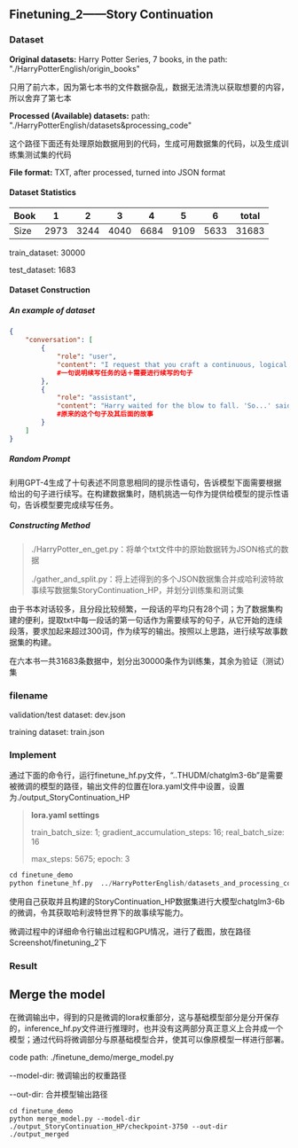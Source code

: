 ## Finetuning_2——Story Continuation

### Dataset

**Original datasets:** Harry Potter Series, 7 books, in the path: "./HarryPotterEnglish/origin_books"

只用了前六本，因为第七本书的文件数据杂乱，数据无法清洗以获取想要的内容，所以舍弃了第七本

**Processed (Available) datasets:**  path: "./HarryPotterEnglish/datasets&processing_code"

这个路径下面还有处理原始数据用到的代码，生成可用数据集的代码，以及生成训练集测试集的代码

**File format:** TXT, after processed, turned into JSON format

#### Dataset Statistics

| Book | 1    | 2    | 3    | 4    | 5    | 6    | total |
| ---- | ---- | ---- | ---- | ---- | ---- | ---- | ----- |
| Size | 2973 | 3244 | 4040 | 6684 | 9109 | 5633 | 31683 |

train_dataset: 30000

test_dataset: 1683

#### Dataset Construction

##### An example of dataset

```json
{
	"conversation": [
		{
			"role": "user",
			"content": "I request that you craft a continuous, logical narrative following this sentence in English. 'Harry waited for the blow to fall.'"
            #一句说明续写任务的话＋需要进行续写的句子
		},
		{
			"role": "assistant",
			"content": "Harry waited for the blow to fall. 'So...' said Snape softly. 'We'll see about this....' He strode across to his fire, seized a fistful of glittering powder from a jar on the fireplace, and threw it into the flames. 'Lupin!' Snape called into the fire. 'I want a word!' Utterly bewildered, Harry stared at the fire. A large shape had appeared in it, revolving very fast. Seconds later, Professor Lupin was clambering out of the fireplace, brushing ash off his shabby robes. 'You called, Severus?' said Lupin mildly. 'I certainly did,' said Snape, his face contorted with fury as he strode back to his desk. 'I have just asked Potter to empty his pockets. He was carrying this.' Snape pointed at the parchment, on which the words of Messrs. Moony, Wormtail, Padfoot, and Prongs were still shining. An odd, closed expression appeared on Lupin's face. 'Well?' said Snape. Lupin continued to stare at the map. Harry had the impression that Lupin was doing some very quick thinking. 'Well?' said Snape again. 'This parchment is plainly full of Dark Magic. This is supposed to be your area of expertise, Lupin. Where do you imagine Potter got such a thing?' Lupin looked up and, by the merest half-glance in Harry's direction, warned him not to interrupt. 'Full of Dark Magic?' he repeated mildly. 'Do you really think so, Severus? It looks to me as though it is merely a piece of parchment that insults anybody who reads it. Childish, but surely not dangerous? I imagine Harry got it from a joke shop --' 'Indeed?' said Snape. His jaw had gone rigid with anger. 'You think a joke shop could supply him with such a thing? You don't think it more likely that he got it directly from the manufacturers?' Harry didn't understand what Snape was talking about. Nor, apparently, did Lupin." 
            #原来的这个句子及其后面的故事
		}
	]
}
```

##### Random Prompt

利用GPT-4生成了十句表述不同意思相同的提示性语句，告诉模型下面需要根据给出的句子进行续写。在构建数据集时，随机挑选一句作为提供给模型的提示性语句，告诉模型要完成续写任务。

##### Constructing Method

> ./HarryPotter_en_get.py：将单个txt文件中的原始数据转为JSON格式的数据
>
> ./gather_and_split.py：将上述得到的多个JSON数据集合并成哈利波特故事续写数据集StoryContinuation_HP，并划分训练集和测试集

由于书本对话较多，且分段比较频繁，一段话的平均只有28个词；为了数据集构建的便利，提取txt中每一段话的第一句话作为需要续写的句子，从它开始的连续段落，要求加起来超过300词，作为续写的输出。按照以上思路，进行续写故事数据集的构建。

在六本书一共31683条数据中，划分出30000条作为训练集，其余为验证（测试）集

### filename

validation/test dataset: dev.json

training dataset: train.json

### Implement

通过下面的命令行，运行finetune_hf.py文件，“..THUDM/chatglm3-6b”是需要被微调的模型的路径，输出文件的位置在lora.yaml文件中设置，设置为./output_StoryContinuation_HP

> **lora.yaml settings**
>
> train_batch_size: 1; gradient_accumulation_steps: 16; real_batch_size: 16
>
> max_steps: 5675; epoch: 3

```python
cd finetune_demo
python finetune_hf.py  ../HarryPotterEnglish/datasets_and_processing_code  ../THUDM/chatglm3-6b  configs/lora.yaml
```

使用自己获取并且构建的StoryContinuation_HP数据集进行大模型chatglm3-6b的微调，令其获取哈利波特世界下的故事续写能力。

微调过程中的详细命令行输出过程和GPU情况，进行了截图，放在路径Screenshot/finetuning_2下

### Result



## Merge the model

在微调输出中，得到的只是微调的lora权重部分，这与基础模型部分是分开保存的，inference_hf.py文件进行推理时，也并没有这两部分真正意义上合并成一个模型；通过代码将微调部分与原基础模型合并，使其可以像原模型一样进行部署。

code path: ./finetune_demo/merge_model.py

--model-dir: 微调输出的权重路径

--out-dir: 合并模型输出路径

```
cd finetune_demo
python merge_model.py --model-dir ./output_StoryContinuation_HP/checkpoint-3750 --out-dir ./output_merged
```

